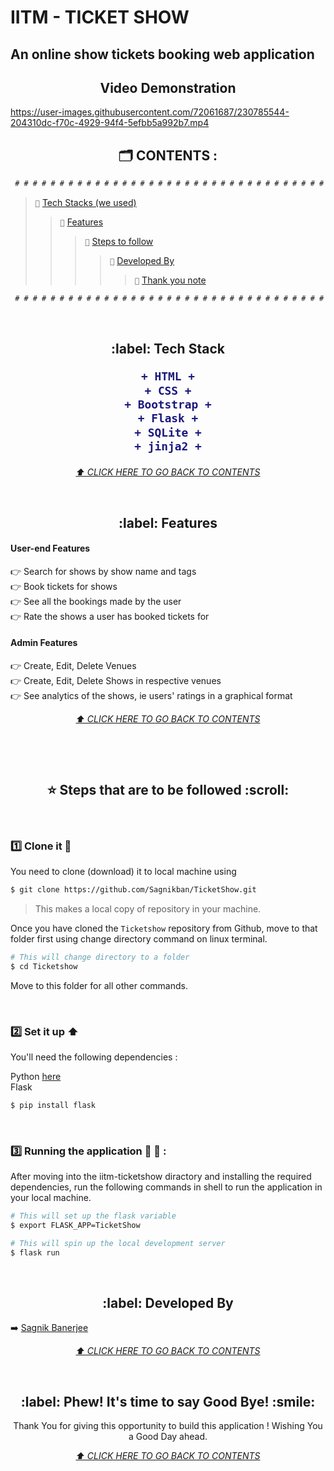 # IITM - TICKET SHOW 

<h2> An online show tickets booking web application </h2>

 <h2 align="center"> Video Demonstration </h2> 
 
 

https://user-images.githubusercontent.com/72061687/230785544-204310dc-f70c-4929-94f4-5efbb5a992b7.mp4


 
 <h2 align="center" id="content"> 🗂 CONTENTS : </h2>

```diff
 # # # # # # # # # # # # # # # # # # # # # # # # # # # # # # # # # # # # # # # # # # # # # # # # # # # # # # # # 
```
> `📌` [Tech Stacks (we used)](#TechStack)<br>
>> `📌` [Features](#Features)<br>
>>> `📌` [Steps to follow ](#Stepstofollow)<br>
>>>> `📌` [Developed By](#DevelopedBy)<br>
>>>>> `📌` [Thank you note](#TimetoSayGoodBye)<br>
```diff
 # # # # # # # # # # # # # # # # # # # # # # # # # # # # # # # # # # # # # # # # # # # # # # # # # # # # # # # # 
```

<br>

<h2 align="center" id="TechStack"> :label: Tech Stack

```diff
+ HTML +
+ CSS +
+ Bootstrap +
+ Flask +
+ SQLite +
+ jinja2 +
```

</h2>

<i><p align="center"><a href="#content">⬆️ CLICK HERE TO GO BACK TO CONTENTS</a></p></i><br>

<h2 align="center" id="Features"> :label: Features</h2>

  #### User-end Features
  
   :point_right: Search for shows by show name and tags <br/>
   :point_right: Book tickets for shows <br/>
   :point_right: See all the bookings made by the user <br/>
   :point_right: Rate the shows a user has booked tickets for <br/>
   
  #### Admin Features
  
   :point_right: Create, Edit, Delete Venues <br/>
   :point_right: Create, Edit, Delete Shows in respective venues <br/>
   :point_right: See analytics of the shows, ie users' ratings in a graphical format  <br/>


<i><p align="center"><a href="#content">⬆️ CLICK HERE TO GO BACK TO CONTENTS</a></p></i><br>

<br>

<h2 align="center" id="Stepstofollow"> ⭐ Steps that are to be followed :scroll:</h2>

<br>

### 1️⃣ Clone it :busts_in_silhouette:

You need to clone (download) it to local machine using

```sh
$ git clone https://github.com/Sagnikban/TicketShow.git
```

> This makes a local copy of repository in your machine.

Once you have cloned the `Ticketshow` repository from Github, move to that folder first using change directory command on linux terminal.

```sh
# This will change directory to a folder  
$ cd Ticketshow
```

Move to this folder for all other commands.

<br>

### 2️⃣ Set it up :arrow_up:

You'll need the following dependencies : <br/>

Python <a href="https://www.python.org/downloads/">here</a> <br/>
Flask
```sh
$ pip install flask
```
<br>

### 3️⃣ Running the application :turtle: :rabbit2: :

After moving into the iitm-ticketshow diractory and installing the required dependencies, run the following commands in shell to run the application in your local machine.

```sh
# This will set up the flask variable
$ export FLASK_APP=TicketShow

# This will spin up the local development server
$ flask run
```

<br>

<h2 align="center" id="DevelopedBy"> :label: Developed By</h2>
    
   :arrow_right: [Sagnik Banerjee](https://github.com/Sagnikban) 


<i><p align="center"><a href="#content">⬆️ CLICK HERE TO GO BACK TO CONTENTS</a></p></i>

<br>

<h2 align="center" id="TimetoSayGoodBye"> :label: Phew! It's time to say Good Bye! :smile: </h2>
    
  <p  align="center"> Thank You for giving this opportunity to build this application ! Wishing You a Good Day ahead.</p>



<i><p align="center"><a href="#content">⬆️ CLICK HERE TO GO BACK TO CONTENTS</a></p></i><br>
